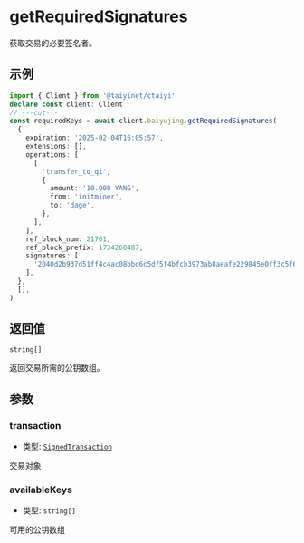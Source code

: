# getRequiredSignatures

获取交易的必要签名者。

## 示例

```ts twoslash
import { Client } from '@taiyinet/ctaiyi'
declare const client: Client
// ---cut---
const requiredKeys = await client.baiyujing.getRequiredSignatures(
  {
    expiration: '2025-02-04T16:05:57',
    extensions: [],
    operations: [
      [
        'transfer_to_qi',
        {
          amount: '10.000 YANG',
          from: 'initminer',
          to: 'dage',
        },
      ],
    ],
    ref_block_num: 21701,
    ref_block_prefix: 1734260487,
    signatures: [
      '2040d2b937d51ff4c4ac08bbd6c5df5f4bfcb3973ab8aeafe229845e0ff3c5f6a629f4dbe96633abd377fdc5521947b64ae4a41faecffbc5a4d1fe0cd49f0bcf7e',
    ],
  },
  [],
)
```

## 返回值

`string[]`

返回交易所需的公钥数组。

## 参数

### transaction

- 类型: [`SignedTransaction`](/guide/types#signedtransaction)

交易对象

### availableKeys

- 类型: `string[]`

可用的公钥数组
